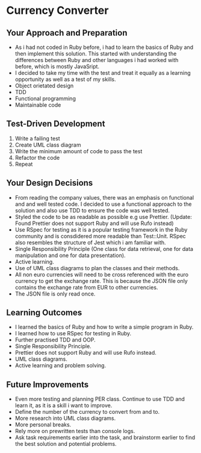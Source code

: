 # Currency Converter

## Your Approach and Preparation

- As i had not coded in Ruby before, i had to learn the basics of Ruby and then implement this solution. This started with understanding the differences between Ruby and other languages i had worked with before, which is mostly JavaSript.
- I decided to take my time with the test and treat it equally as a learning opportunity as well as a test of my skills.
- Object orietated design
- TDD
- Functional programming
- Maintainable code


## Test-Driven Development

1. Write a failing test
2. Create UML class diagram
3. Write the minimum amount of code to pass the test
4. Refactor the code
5. Repeat


## Your Design Decisions

- From reading the company values, there was an emphasis on functional and and well tested code. I decided to use a functional approach to the solution and also use TDD to ensure the code was well tested.
- Styled the code to be as readable as possible e.g use Prettier. (Update: Found Prettier does not support Ruby and will use Rufo instead)
- Use RSpec for testing as it is a popular testing framework in the Ruby community and is consdidered more readable than Test::Unit. RSpec also resembles the structure of Jest which i am familiar with.
- Single Responsibility Principle (One class for data retrieval, one for data manipulation and one for data presentation).
- Active learning.
- Use of UML class diagrams to plan the classes and their methods.
- All non euro currencies will need to be cross referenced with the euro currency to get the exchange rate. This is because the JSON file only contains the exchange rate from EUR to other currencies.
- The JSON file is only read once.


## Learning Outcomes

- I learned the basics of Ruby and how to write a simple program in Ruby.
- I learned how to use RSpec for testing in Ruby.
- Further practised TDD and OOP.
- Single Responsibility Principle.
- Prettier does not support Ruby and will use Rufo instead.
- UML class diagrams.
- Active learning and problem solving.


## Future Improvements

- Even more testing and planning PER class. Continue to use TDD and learn it, as it is a skill i want to improve.
- Define the number of the currency to convert from and to.
- More research into UML class diagrams.
- More personal breaks.
- Rely more on prewritten tests than console logs.
- Ask task requirements earlier into the task, and brainstorm earlier to find the best solution and potential problems.